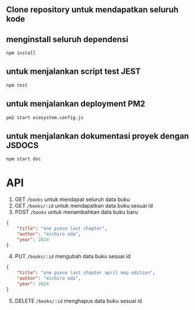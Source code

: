 ## Clone repository untuk mendapatkan seluruh kode

## menginstall seluruh dependensi
``` bash
npm install
```

## untuk menjalankan script test JEST
```bash
npm test
```

## untuk menjalankan deployment PM2
```bash
pm2 start ecosystem.config.js
```

## untuk menjalankan dokumentasi proyek dengan JSDOCS
```bash
npm start doc
```

# API 
1. GET ``/books`` untuk mendapat seluruh data buku
2. GET ``/books/:id`` untuk mendapatkan data buku sesuai id
3. POST ``/books`` untuk menambahkan data buku baru

```json
{
    "title": "one piece last chapter",
    "author": "eichiro oda",
    "year": 2024
}
```

4. PUT ``/books/:id`` mengubah data buku sesuai id

```json
{
    "title": "one piece last chapter april mop edition",
    "author": "eichiro oda",
    "year": 2024
}
```

5. DELETE ``/books/:id`` menghapus data buku sesuai id
